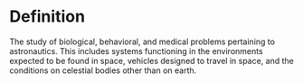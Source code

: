 # Definition

The study of biological, behavioral, and medical problems pertaining to
astronautics. This includes systems functioning in the environments
expected to be found in space, vehicles designed to travel in space, and
the conditions on celestial bodies other than on earth.
